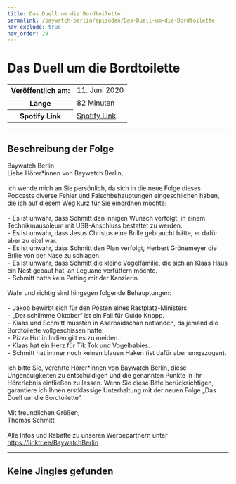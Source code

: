 ```yaml
---
title: Das Duell um die Bordtoilette
permalink: /baywatch-berlin/episoden/Das-Duell-um-die-Bordtoilette
nav_exclude: true
nav_order: 29
---
```


# Das Duell um die Bordtoilette
<table class="resp-table dcf-table dcf-table-responsive dcf-table-bordered dcf-table-striped dcf-w-100%">
                    <tbody>
                        <tr>
                            <th scope="row">Veröffentlich am:</th>
                            <td data-label="Veröffentlich am:">11. Juni 2020</td>
                        </tr>
                        <tr>
                            <th scope="row">Länge </th>
                            <td data-label="Länge ">82 Minuten</td>
                        </tr><tr>
                                <th scope="row">Spotify Link</th>
                                <td data-label="Spotify Link"><a href="https://open.spotify.com/episode/2YasC4ksmTtDU8jFNZUVDi">Spotify Link</a></td>
                            </tr></tbody>
                </table>

***

## Beschreibung der Folge

<div>
Baywatch Berlin <br> Liebe Hörer*innen von Baywatch Berlin, <br>  <br> ich wende mich an Sie persönlich, da sich in die neue Folge dieses Podcasts diverse Fehler und Falschbehauptungen eingeschlichen haben, die ich auf diesem Weg kurz für Sie einordnen möchte: <br>  <br>  ⁃ Es ist unwahr, dass Schmitt den innigen Wunsch verfolgt, in einem Technikmausoleum mit USB-Anschluss bestattet zu werden. <br>  ⁃ Es ist unwahr, dass Jesus Christus eine Brille gebraucht hätte, er dafür aber zu eitel war. <br>  ⁃ Es ist unwahr, dass Schmitt den Plan verfolgt, Herbert Grönemeyer die Brille von der Nase zu schlagen. <br>  ⁃ Es ist unwahr, dass Schmitt die kleine Vogelfamilie, die sich an Klaas Haus ein Nest gebaut hat, an Leguane verfüttern möchte. <br>  ⁃ Schmitt hatte kein Petting mit der Kanzlerin. <br>  <br> Wahr und richtig sind hingegen folgende Behauptungen: <br>  <br>  ⁃ Jakob bewirbt sich für den Posten eines Rastplatz-Ministers. <br>  ⁃ „Der schlimme Oktober“ ist ein Fall für Guido Knopp. <br>  ⁃ Klaas und Schmitt mussten in Aserbaidschan notlanden, da jemand die Bordtoilette vollgeschissen hatte.  <br>  ⁃ Pizza Hut in Indien gilt es zu meiden. <br>  ⁃ Klaas hat ein Herz für Tik Tok und Vogelbabies. <br>  ⁃ Schmitt hat immer noch keinen blauen Haken (ist dafür aber umgezogen). <br>  <br> Ich bitte Sie, verehrte Hörer*innen von Baywatch Berlin, diese Ungenauigkeiten zu entschuldigen und die genannten Punkte in Ihr Hörerlebnis einfließen zu lassen. Wenn Sie diese Bitte berücksichtigen, garantiere ich Ihnen erstklassige Unterhaltung mit der neuen Folge „Das Duell um die Bordtoilette“. <br>  <br> Mit freundlichen Grüßen, <br> Thomas Schmitt <br>  <br> Alle Infos und Rabatte zu unseren Werbepartnern unter <a href="https://linktr.ee/BaywatchBerlin">https://linktr.ee/BaywatchBerlin</a>  
</div>

***

## Keine Jingles gefunden